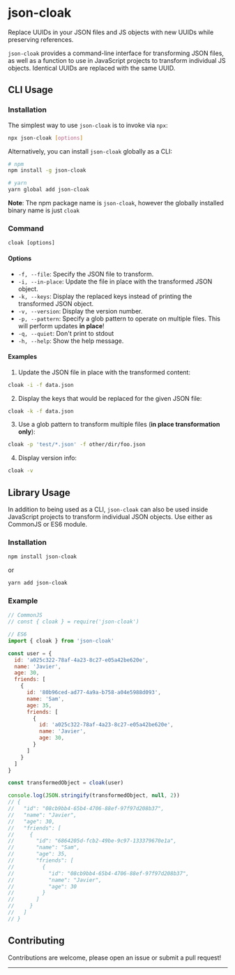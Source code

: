 # json-cloak

Replace UUIDs in your JSON files and JS objects with new UUIDs while preserving references.

`json-cloak` provides a command-line interface for transforming JSON files, as well as a function to use in JavaScript projects to transform individual JS objects. Identical UUIDs are replaced with the same UUID.

## CLI Usage

### Installation

The simplest way to use `json-cloak` is to invoke via `npx`:

```bash
npx json-cloak [options]
```
Alternatively, you can install `json-cloak` globally as a CLI:

```bash
# npm
npm install -g json-cloak

# yarn
yarn global add json-cloak
```
**Note**: The npm package name is `json-cloak`, however the globally installed binary name is just `cloak`

### Command

```
cloak [options]
```

#### Options

- `-f, --file`:     Specify the JSON file to transform.
- `-i, --in-place`: Update the file in place with the transformed JSON object.
- `-k, --keys`:     Display the replaced keys instead of printing the transformed JSON object.
- `-v, --version`:  Display the version number.
- `-p, --pattern`:  Specify a glob pattern to operate on multiple files. This will perform updates **in place**!
- `-q, --quiet`:    Don't print to stdout
- `-h, --help`:     Show the help message.

#### Examples

1. Update the JSON file in place with the transformed content:

```bash
cloak -i -f data.json
```

2. Display the keys that would be replaced for the given JSON file:

```bash
cloak -k -f data.json
```

3. Use a glob pattern to transform multiple files (**in place transformation only**):
```bash
cloak -p 'test/*.json' -f other/dir/foo.json
```

4. Display version info:

```bash
cloak -v
```

## Library Usage

In addition to being used as a CLI, `json-cloak` can also be used inside JavaScript projects to transform individual JSON objects. Use either as CommonJS or ES6 module.

### Installation

```bash
npm install json-cloak
```
or 

```bash
yarn add json-cloak
```

### Example

```javascript
// CommonJS
// const { cloak } = require('json-cloak')

// ES6
import { cloak } from 'json-cloak'

const user = {
  id: 'a025c322-78af-4a23-8c27-e05a42be620e',
  name: 'Javier',
  age: 30,
  friends: [
    {
      id: '80b96ced-ad77-4a9a-b758-a04e5988d093',
      name: 'Sam',
      age: 35,
      friends: [
        {
          id: 'a025c322-78af-4a23-8c27-e05a42be620e',
          name: 'Javier',
          age: 30,
        } 
      ]
    } 
  ]
}

const transformedObject = cloak(user)

console.log(JSON.stringify(transformedObject, null, 2))
// {
//   "id": "08cb9bb4-65b4-4706-88ef-97f97d208b37",
//   "name": "Javier",
//   "age": 30,
//   "friends": [
//     {
//       "id": "6864205d-fcb2-49be-9c97-133379670e1a",
//       "name": "Sam",
//       "age": 35,
//       "friends": [
//         {
//           "id": "08cb9bb4-65b4-4706-88ef-97f97d208b37",
//           "name": "Javier",
//           "age": 30
//         }
//       ]
//     }
//   ]
// }

```

## Contributing

Contributions are welcome, please open an issue or submit a pull request!

---
